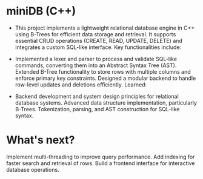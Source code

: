 # miniDB (C++)

- This project implements a lightweight relational database engine in C++ using B-Trees for efficient data storage and retrieval. It supports essential CRUD operations (CREATE, READ, UPDATE, DELETE) and integrates a custom SQL-like interface. Key functionalities include:

- Implemented a lexer and parser to process and validate SQL-like commands, converting them into an Abstract Syntax Tree (AST).
Extended B-Tree functionality to store rows with multiple columns and enforce primary key constraints.
Designed a modular backend to handle row-level updates and deletions efficiently.
Learned:

- Backend development and system design principles for relational database systems.
Advanced data structure implementation, particularly B-Trees.
Tokenization, parsing, and AST construction for SQL-like syntax.
# What's next?

Implement multi-threading to improve query performance.
Add indexing for faster search and retrieval of rows.
Build a frontend interface for interactive database operations.

